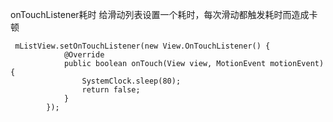 

onTouchListener耗时 
给滑动列表设置一个耗时，每次滑动都触发耗时而造成卡顿
```
 mListView.setOnTouchListener(new View.OnTouchListener() {
            @Override
            public boolean onTouch(View view, MotionEvent motionEvent) {
                SystemClock.sleep(80);
                return false;
            }
        });
```